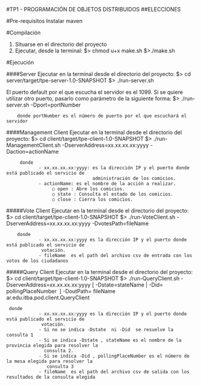 #TP1 - PROGRAMACIÓN DE OBJETOS DISTRIBUIDOS 
##ELECCIONES

#Pre-requisitos
Instalar maven

#Compilación
1. Situarse en el directorio del proyecto
2. Ejecutar, desde la terminal:
  $> chmod u+x make.sh
  $>./make.sh
 
 #Ejecución
 
 ####Server
Ejecutar en la terminal desde el directorio del proyecto:
    $> cd server/target/tpe-server-1.0-SNAPSHOT
    $> ./run-server.sh
    
El puerto default por el que escucha el servidor es el 1099. Si se quiere utilizar otro puerto, pasarlo como parámetro de la siguiente forma:
    $> ./run-server.sh -Dport=portNumber
    
        donde portNumber es el número de puerto por el que escuchará el servidor
    
####Management Client
Ejecutar en la terminal desde el directorio del proyecto:
    $> cd client/target/tpe-client-1.0-SNAPSHOT
    $> ./run-ManagementClient.sh -DserverAddress=xx.xx.xx.xx:yyyy -Daction=actionName 
    
         donde
                - xx.xx.xx.xx:yyyy: es la dirección IP y el puerto donde está publicado el servicio de
                                    administración de los comicios.
                - actionName: es el nombre de la acción a realizar.
                     ○ open ​: Abre los comicios. 
                     ○ state ​: Consulta el estado de los comicios.
                     ○ close ​: Cierra los comicios.
                     
#####Vote Client
Ejecutar en la terminal desde el directorio del proyecto:
    $> cd client/target/tpe-client-1.0-SNAPSHOT
    $> ./run-VoteClient.sh -DserverAddress=xx.xx.xx.xx:yyyy -DvotesPath= ​fileName
    
        donde
                - xx.xx.xx.xx:yyyy es la dirección IP y el puerto donde está publicado el servicio de
                 votación.
                - fileName ​ ​es el path del archivo csv de entrada con los votos de los ciudadanos
            
#####Query Client
Ejecutar en la terminal desde el directorio del proyecto:
    $> cd client/target/tpe-client-1.0-SNAPSHOT
    $> ./run-QueryClient.sh -DserverAddress=xx.xx.xx.xx:yyyy [ -Dstate= ​stateName ​| -Did= ​pollingPlaceNumber ​ ] -DoutPath= ​fileName ​ ar.edu.itba.pod.client.QueryClient
               
     donde
                - xx.xx.xx.xx:yyyy es la dirección IP y el puerto donde está publicado el servicio de
                 votación.     
                - Si no se indica ​-Dstate ​ ni ​-Did ​ se resuelve la consulta 1
                - Si se indica ​-Dstate ​, ​stateName es el nombre de la provincia elegida para resolver la
                  consulta 2.
                - Si se indica ​-Did ​, ​pollingPlaceNumber ​es el número de la mesa elegida para resolver la
                   consulta 3
                - fileName ​ es el path del archivo csv de salida con los resultados de la consulta elegida       
